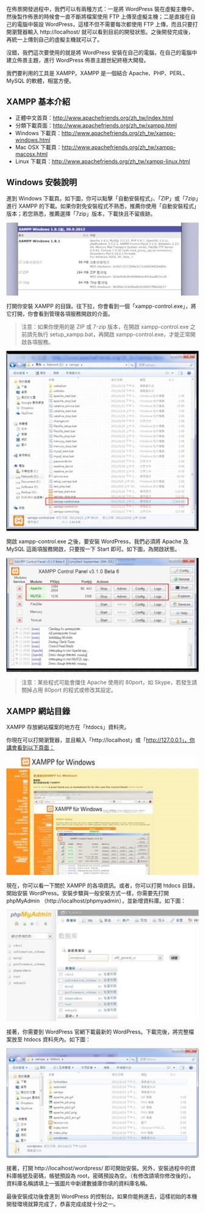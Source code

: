 
在佈景開發過程中，我們可以有兩種方式：一是將 WordPress 裝在虛擬主機中，然後製作佈景的時候會一直不斷將檔案使用 FTP 上傳至虛擬主機；二是直接在自己的電腦中裝設 WordPress，這樣不但不需要每次都使用 FTP 上傳，而且只要打開瀏覽器輸入 http://localhost/ 就可以看到目前的開發狀態。之後開發完成後，再統一上傳到自己的虛擬主機就可以了。

沒錯，我們這次要使用的就是將 WordPress 安裝在自己的電腦，在自己的電腦中建立佈景主題，進行 WordPress 佈景主題世紀終極大開發。

我們要利用的工具是 XAMPP。XAMPP 是一個結合 Apache、PHP、PERL、 MySQL 的軟體，相當方便。

## XAMPP 基本介紹

- 正體中文首頁：http://www.apachefriends.org/zh_tw/index.html
- 分類下載頁面：http://www.apachefriends.org/zh_tw/xampp.html
- Windows 下載頁：http://www.apachefriends.org/zh_tw/xampp-windows.html
- Mac OSX 下載頁：http://www.apachefriends.org/zh_tw/xampp-macosx.html
- Linux 下載頁：http://www.apachefriends.org/zh_tw/xampp-linux.html

## Windows 安裝說明

進到 Windows 下載頁。如下圖，你可以點擊「自動安裝程式」、「ZIP」或「7zip」進行 XAMPP 的下載。如果你對免安裝程式不熟悉，推薦你使用「自動安裝程式」版本；若您熟悉，推薦選擇「7zip」版本，下載快且不留痕跡。

![image003](/images/image003.jpg)

打開你安裝 XAMPP 的目錄。往下拉，你會看到一個「xampp-control.exe」，將它打開，你會看到管理各項服務開啟的介面。

> 注意：如果你使用的是 ZIP 或 7-zip 版本，在開啟 xampp-control.exe 之前請先執行 setup_xampp.bat，再開啟 xampp-control.exe，才能正常開啟各項服務。

![image005](/images/image005.jpg)

開啟 xampp-control.exe 之後，要安裝 WordPress，我們必須將 Apache 及 MySQL 這兩項服務開啟，只要按一下 Start 即可。如下圖，為開啟狀態。

![image006](/images/image006.jpg)

> 注意：某些程式可能會擋住 Apache 使用的 80port，如 Skype，若發生請關掉占用 80port 的程式或修改其設定。

## XAMPP 網站目錄

XAMPP 存放網站檔案的地方在「htdocs」資料夾。

你現在可以打開瀏覽器，並且輸入「http://localhost」或「http://127.0.0.1」，你講會看到以下頁面：

![image008](/images/image008.jpg)

現在，你可以看一下關於 XAMPP 的各項資訊。或者，你可以打開 htdocs 目錄，開始安裝 WordPress。安裝步驟與一般安裝方式一樣，你需要先打開phpMyAdmin （http://localhost/phpmyadmin），並新增資料庫。如下圖：

![image009](/images/image009.jpg)

接著，你需要到 WordPress 官網下載最新的 WordPress。下載完後，將完整檔案放至 htdocs 資料夾內。如下圖：

![image010](/images/image010.jpg)

接著，打開 http://localhost/wordpress/ 即可開始安裝。另外，安裝過程中的資料庫帳號及密碼，帳號預設為 root，密碼預設為空。（有修改請填你修改後的）。資料庫名稱請填上一張圖片中新建數據庫你填的資料庫名稱。

最後安裝成功後會進到 WordPress 的控制台。如果你能夠進去，這樣初始的本機開發環境就算完成了，恭喜完成成就十分之一。

